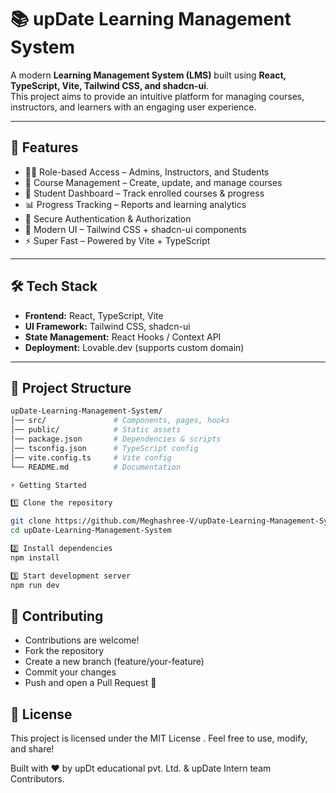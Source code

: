 # 📚 upDate Learning Management System

A modern **Learning Management System (LMS)** built using **React, TypeScript, Vite, Tailwind CSS, and shadcn-ui**.  
This project aims to provide an intuitive platform for managing courses, instructors, and learners with an engaging user experience.  

---

## 🚀 Features

- 👩‍🏫 Role-based Access – Admins, Instructors, and Students
- 📖 Course Management – Create, update, and manage courses
- 🎯 Student Dashboard – Track enrolled courses & progress
- 📊 Progress Tracking – Reports and learning analytics
- 🔐 Secure Authentication & Authorization
- 🎨 Modern UI – Tailwind CSS + shadcn-ui components
- ⚡ Super Fast – Powered by Vite + TypeScript

---

## 🛠️ Tech Stack

- **Frontend:** React, TypeScript, Vite  
- **UI Framework:** Tailwind CSS, shadcn-ui  
- **State Management:** React Hooks / Context API  
- **Deployment:** Lovable.dev (supports custom domain)  

---

## 📂 Project Structure

```bash
upDate-Learning-Management-System/
│── src/               # Components, pages, hooks
│── public/            # Static assets
│── package.json       # Dependencies & scripts
│── tsconfig.json      # TypeScript config
│── vite.config.ts     # Vite config
└── README.md          # Documentation

⚡ Getting Started

1️⃣ Clone the repository

git clone https://github.com/Meghashree-V/upDate-Learning-Management-System.git
cd upDate-Learning-Management-System

2️⃣ Install dependencies
npm install

3️⃣ Start development server
npm run dev
```





## 🤝 Contributing

- Contributions are welcome!
- Fork the repository
- Create a new branch (feature/your-feature)
- Commit your changes
- Push and open a Pull Request 🎉

## 📜 License

This project is licensed under the MIT License . Feel free to use, modify, and share!

Built with ❤️ by upDt educational pvt. Ltd. & upDate Intern team  Contributors.

